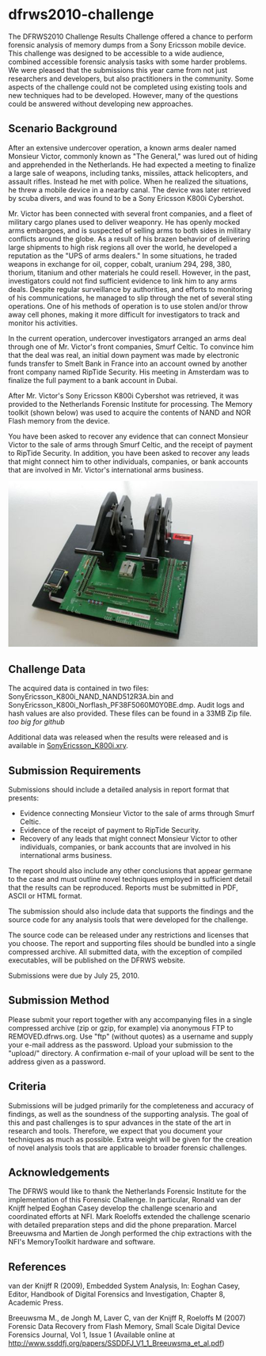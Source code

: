 # dfrws2010-challenge
The DFRWS2010 Challenge Results Challenge offered a chance to perform forensic analysis of memory dumps from a Sony Ericsson mobile device. This challenge was designed to be accessible to a wide audience, combined accessible forensic analysis tasks with some harder problems. We were pleased that the submissions this year came from not just researchers and developers, but also practitioners in the community.  Some aspects of the challenge could not be completed using existing tools and new techniques had to be developed. However, many of the questions could be answered without developing new approaches.

## Scenario Background
After an extensive undercover operation, a known arms dealer named Monsieur Victor, commonly known as "The General," was lured out of hiding and apprehended in the Netherlands. He had expected a meeting to finalize a large sale of weapons, including tanks, missiles, attack helicopters, and assault rifles. Instead he met with police. When he realized the situations, he threw a mobile device in a nearby canal. The device was later retrieved by scuba divers, and was found to be a Sony Ericsson K800i Cybershot.

Mr. Victor has been connected with several front companies, and a fleet of military cargo planes used to deliver weaponry. He has openly mocked arms embargoes, and is suspected of selling arms to both sides in military conflicts around the globe. As a result of his brazen behavior of delivering large shipments to high risk regions all over the world, he developed a reputation as the "UPS of arms dealers." In some situations, he traded weapons in exchange for oil, copper, cobalt, uranium 294, 298, 380, thorium, titanium and other materials he could resell. However, in the past, investigators could not find sufficient evidence to link him to any arms deals. Despite regular surveillance by authorities, and efforts to monitoring of his communications, he managed to slip through the net of several sting operations. One of his methods of operation is to use stolen and/or throw away cell phones, making it more difficult for investigators to track and monitor his activities.

In the current operation, undercover investigators arranged an arms deal through one of Mr. Victor's front companies, Smurf Celtic. To convince him that the deal was real, an initial down payment was made by electronic funds transfer to Smelt Bank in France into an account owned by another front company named RipTide Security. His meeting in Amsterdam was to finalize the full payment to a bank account in Dubai.

After Mr. Victor's Sony Ericsson K800i Cybershot was retrieved, it was provided to the Netherlands Forensic Institute for processing. The Memory toolkit (shown below) was used to acquire the contents of NAND and NOR Flash memory from the device.

You have been asked to recover any evidence that can connect Monsieur Victor to the sale of arms through Smurf Celtic, and the receipt of payment to RipTide Security. In addition, you have been asked to recover any leads that might connect him to other individuals, companies, or bank accounts that are involved in Mr. Victor's international arms business.

![MemoryToolkit.jpeg](MemoryToolkit.jpeg)

## Challenge Data

The acquired data is contained in two files: SonyEricsson_K800i_NAND_NAND512R3A.bin and SonyEricsson_K800i_Norflash_PF38F5060M0Y0BE.dmp. Audit logs and hash values are also provided. These files can be found in a 33MB Zip file. *too big for github*

Additional data was released when the results were released and is available in [SonyEricsson_K800i.xry](SonyEricsson_K800i.xry). 

## Submission Requirements

Submissions should include a detailed analysis in report format that presents:
- Evidence connecting Monsieur Victor to the sale of arms through Smurf Celtic.
- Evidence of the receipt of payment to RipTide Security.
- Recovery of any leads that might connect Monsieur Victor to other individuals, companies, or bank accounts that are involved in his international arms business.

The report should also include any other conclusions that appear germane to the case and must outline novel techniques employed in sufficient detail that the results can be reproduced. Reports must be submitted in PDF, ASCII or HTML format.

The submission should also include data that supports the findings and the source code for any analysis tools that were developed for the challenge. 

The source code can be released under any restrictions and licenses that you choose. The report and supporting files should be bundled into a single compressed archive. All submitted data, with the exception of compiled executables, will be published on the DFRWS website.

Submissions were due by July 25, 2010.

## Submission Method
Please submit your report together with any accompanying files in a single compressed archive (zip or gzip, for example) via anonymous FTP to REMOVED.dfrws.org. Use "ftp" (without quotes) as a username and supply your e-mail address as the password. Upload your submission to the "upload/" directory. A confirmation e-mail of your upload will be sent to the address given as a password.

## Criteria
Submissions will be judged primarily for the completeness and accuracy of findings, as well as the soundness of the supporting analysis. The goal of this and past challenges is to spur advances in the state of the art in research and tools. Therefore, we expect that you document your techniques as much as possible. Extra weight will be given for the creation of novel analysis tools that are applicable to broader forensic challenges.

## Acknowledgements
The DFRWS would like to thank the Netherlands Forensic Institute for the implementation of this Forensic Challenge. In particular, Ronald van der Knijff helped Eoghan Casey develop the challenge scenario and coordinated efforts at NFI. Mark Roeloffs extended the challenge scenario with detailed preparation steps and did the phone preparation. Marcel Breeuwsma and Martien de Jongh performed the chip extractions with the NFI's MemoryToolkit hardware and software.

## References
van der Knijff R (2009), Embedded System Analysis, In: Eoghan Casey, Editor, Handbook of Digital Forensics and Investigation, Chapter 8, Academic Press.

Breeuwsma M., de Jongh M, Laver C, van der Knijff R, Roeloffs M (2007) Forensic Data Recovery from Flash Memory, Small Scale Digital Device Forensics Journal, Vol 1, Issue 1 (Available online at http://www.ssddfj.org/papers/SSDDFJ_V1_1_Breeuwsma_et_al.pdf)

